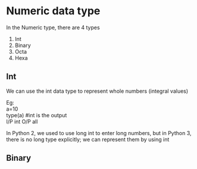 <h1>Numeric data type</h1>
 In the Numeric type, there are 4 types
 
 1. Int
 2. Binary
 3. Octa
 4. Hexa  
 

<h2>Int</h3>
We can use the int data type to represent whole numbers (integral values)  

Eg:  
a=10  
type(a) #int is the output  
I/P int O/P all  

In Python 2, we used to use long int to enter long numbers, but in Python 3, there is no long type explicitly; we can represent them by using int  
<h2>Binary</h2>
